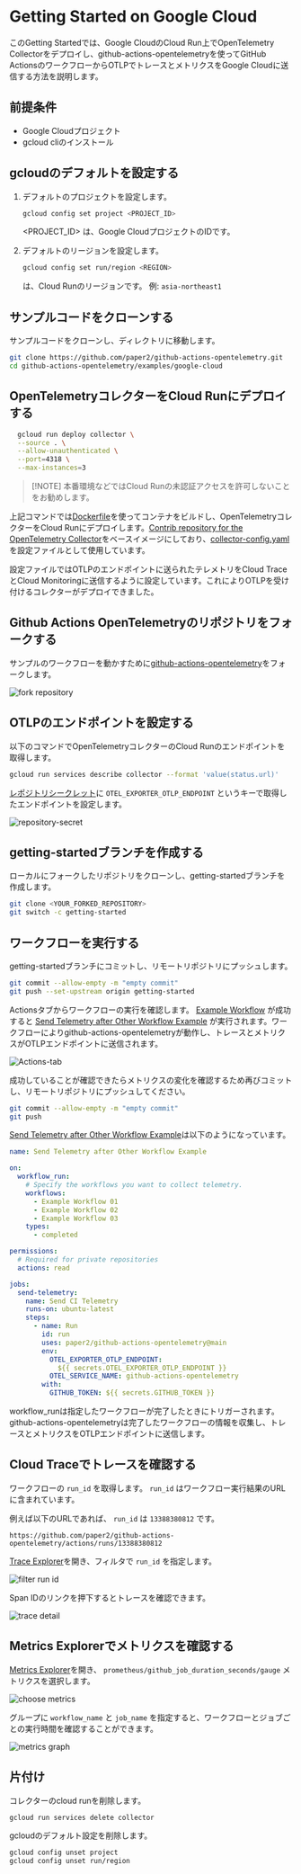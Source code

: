 # Getting Started on Google Cloud

このGetting Startedでは、Google CloudのCloud Run上でOpenTelemetry
Collectorをデプロイし、github-actions-opentelemetryを使ってGitHub
ActionsのワークフローからOTLPでトレースとメトリクスをGoogle
Cloudに送信する方法を説明します。

## 前提条件

- Google Cloudプロジェクト
- gcloud cliのインストール

## gcloudのデフォルトを設定する

1. デフォルトのプロジェクトを設定します。

   ```sh
   gcloud config set project <PROJECT_ID>
   ```

   <PROJECT_ID> は、Google CloudプロジェクトのIDです。

1. デフォルトのリージョンを設定します。

   ```sh
   gcloud config set run/region <REGION>
   ```

   <REGION> は、Cloud Runのリージョンです。 例: `asia-northeast1`

## サンプルコードをクローンする

サンプルコードをクローンし、ディレクトリに移動します。

```sh
git clone https://github.com/paper2/github-actions-opentelemetry.git
cd github-actions-opentelemetry/examples/google-cloud
```

## OpenTelemetryコレクターをCloud Runにデプロイする

```sh
  gcloud run deploy collector \
  --source . \
  --allow-unauthenticated \
  --port=4318 \
  --max-instances=3
```

> [!NOTE] 本番環境などではCloud
> Runの未認証アクセスを許可しないことをお勧めします。

上記コマンドでは[Dockerfile](./Dockerfile)を使ってコンテナをビルドし、OpenTelemetryコレクターをCloud
Runにデプロイします。[Contrib repository for the OpenTelemetry Collector](https://github.com/open-telemetry/opentelemetry-collector-contrib)をベースイメージにしており、[collector-config.yaml](./collector-config.yaml)を設定ファイルとして使用しています。

設定ファイルではOTLPのエンドポイントに送られたテレメトリをCloud TraceとCloud
Monitoringに送信するように設定しています。これによりOTLPを受け付けるコレクターがデプロイできました。

## Github Actions OpenTelemetryのリポジトリをフォークする

サンプルのワークフローを動かすために[github-actions-opentelemetry](https://github.com/paper2/github-actions-opentelemetry)をフォークします。

![fork repository](../../img/fork-repository.png)

## OTLPのエンドポイントを設定する

以下のコマンドでOpenTelemetryコレクターのCloud Runのエンドポイントを取得します。

```sh
gcloud run services describe collector --format 'value(status.url)'
```

[レポジトリシークレット](https://docs.github.com/en/actions/security-for-github-actions/security-guides/using-secrets-in-github-actions#creating-secrets-for-a-repository)に
`OTEL_EXPORTER_OTLP_ENDPOINT` というキーで取得したエンドポイントを設定します。

![repository-secret](../../img/repository-secret.png)

## getting-startedブランチを作成する

ローカルにフォークしたリポジトリをクローンし、getting-startedブランチを作成します。

```sh
git clone <YOUR_FORKED_REPOSITORY>
git switch -c getting-started
```

## ワークフローを実行する

getting-startedブランチにコミットし、リモートリポジトリにプッシュします。

```sh
git commit --allow-empty -m "empty commit"
git push --set-upstream origin getting-started
```

Actionsタブからワークフローの実行を確認します。
[Example Workflow](../../.github/workflows/example-workflow-01.yml) が成功すると
[Send Telemetry after Other Workflow Example](../../.github/workflows/example-run-action.yml)
が実行されます。ワークフローによりgithub-actions-opentelemetryが動作し、トレースとメトリクスがOTLPエンドポイントに送信されます。

![Actions-tab](../../img/actions-tab.png)

成功していることが確認できたらメトリクスの変化を確認するため再びコミットし、リモートリポジトリにプッシュしてください。

```sh
git commit --allow-empty -m "empty commit"
git push
```

[Send Telemetry after Other Workflow Example](../../.github/workflows/example-run-action.yml)は以下のようになっています。

```yaml
name: Send Telemetry after Other Workflow Example

on:
  workflow_run:
    # Specify the workflows you want to collect telemetry.
    workflows:
      - Example Workflow 01
      - Example Workflow 02
      - Example Workflow 03
    types:
      - completed

permissions:
  # Required for private repositories
  actions: read

jobs:
  send-telemetry:
    name: Send CI Telemetry
    runs-on: ubuntu-latest
    steps:
      - name: Run
        id: run
        uses: paper2/github-actions-opentelemetry@main
        env:
          OTEL_EXPORTER_OTLP_ENDPOINT:
            ${{ secrets.OTEL_EXPORTER_OTLP_ENDPOINT }}
          OTEL_SERVICE_NAME: github-actions-opentelemetry
        with:
          GITHUB_TOKEN: ${{ secrets.GITHUB_TOKEN }}
```

workflow_runは指定したワークフローが完了したときにトリガーされます。github-actions-opentelemetryは完了したワークフローの情報を収集し、トレースとメトリクスをOTLPエンドポイントに送信します。

## Cloud Traceでトレースを確認する

ワークフローの `run_id` を取得します。 `run_id`
はワークフロー実行結果のURLに含まれています。

例えば以下のURLであれば、 `run_id` は `13388380812` です。

```
https://github.com/paper2/github-actions-opentelemetry/actions/runs/13388380812
```

[Trace Explorer](https://console.cloud.google.com/traces/explorer)を開き、フィルタで
`run_id` を指定します。

![filter run id](../../img/filter-run-id.png)

Span IDのリンクを押下するとトレースを確認できます。

![trace detail](../../img/trace-detail.png)

## Metrics Explorerでメトリクスを確認する

[Metrics Explorer](https://console.cloud.google.com/monitoring/metrics-explorer)を開き、
`prometheus/github_job_duration_seconds/gauge` メトリクスを選択します。

![choose metrics](../../img/choose-metrics.png)

グループに `workflow_name` と `job_name`
を指定すると、ワークフローとジョブごとの実行時間を確認することができます。

![metrics graph](../../img/metrics-graph.png)

## 片付け

コレクターのcloud runを削除します。

```sh
gcloud run services delete collector
```

gcloudのデフォルト設定を削除します。

```sh
gcloud config unset project
gcloud config unset run/region
```
